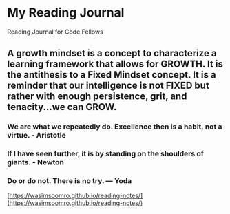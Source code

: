 # My Reading Journal
Reading Journal for Code Fellows

## A growth mindset is a concept to characterize a learning framework that allows for GROWTH. It is the antithesis to a Fixed Mindset concept. It is a reminder that our intelligence is not FIXED but rather with enough persistence, grit, and tenacity...we can GROW. 

### We are what we repeatedly do. Excellence then is a habit, not a virtue. - Aristotle
### If I have seen further, it is by standing on the shoulders of giants. - Newton
### Do or do not. There is no try. — Yoda


[https://wasimsoomro.github.io/reading-notes/](https://wasimsoomro.github.io/reading-notes/)
